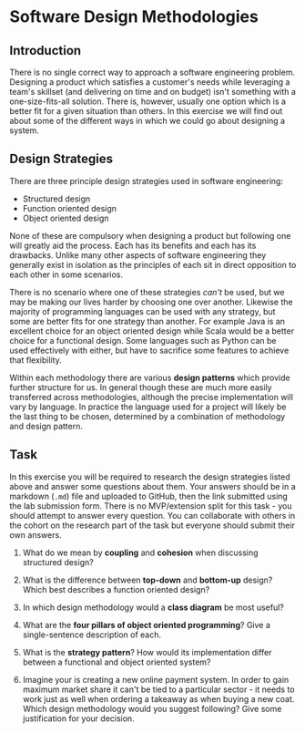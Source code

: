 # Software Design Methodologies

## Introduction

There is no single correct way to approach a software engineering problem. Designing a product which satisfies a customer's needs while leveraging a team's skillset (and delivering on time and on budget) isn't something with a one-size-fits-all solution. There is, however, usually one option which is a better fit for a given situation than others. In this exercise we will find out about some of the different ways in which we could go about designing a system.

## Design Strategies

There are three principle design strategies used in software engineering:

- Structured design
- Function oriented design
- Object oriented design

None of these are compulsory when designing a product but following one will greatly aid the process. Each has its benefits and each has its drawbacks. Unlike many other aspects of software engineering they generally exist in isolation as the principles of each sit in direct opposition to each other in some scenarios.

There is no scenario where one of these strategies _can't_ be used, but we may be making our lives harder by choosing one over another. Likewise the majority of programming languages can be used with any strategy, but some are better fits for one strategy than another. For example Java is an excellent choice for an object oriented design while Scala would be a better choice for a functional design. Some languages such as Python can be used effectively with either, but have to sacrifice some features to achieve that flexibility.

Within each methodology there are various **design patterns** which provide further structure for us. In general though these are much more easily transferred across methodologies, although the precise implementation will vary by language. In practice the language used for a project will likely be the last thing to be chosen, determined by a combination of methodology and design pattern.

## Task

In this exercise you will be required to research the design strategies listed above and answer some questions about them. Your answers should be in a markdown (`.md`) file and uploaded to GitHub, then the link submitted using the lab submission form. There is no MVP/extension split for this task - you should attempt to answer every question. You can collaborate with others in the cohort on the research part of the task but everyone should submit their own answers.


1. What do we mean by **coupling** and **cohesion** when discussing structured design?



2. What is the difference between **top-down** and **bottom-up** design? Which best describes a function oriented design?
3. In which design methodology would a **class diagram** be most useful?
4. What are the **four pillars of object oriented programming**? Give a single-sentence description of each.
5. What is the **strategy pattern**? How would its implementation differ between a functional and object oriented system?
6. Imagine your is creating a new online payment system. In order to gain maximum market share it can't be tied to a particular sector - it needs to work just as well when ordering a takeaway as when buying a new coat. Which design methodology would you suggest following? Give some justification for your decision.